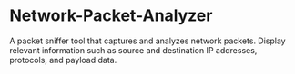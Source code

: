 # Network-Packet-Analyzer
A packet sniffer tool that captures and analyzes network packets. Display relevant information such as source and destination IP addresses, protocols, and payload data.
